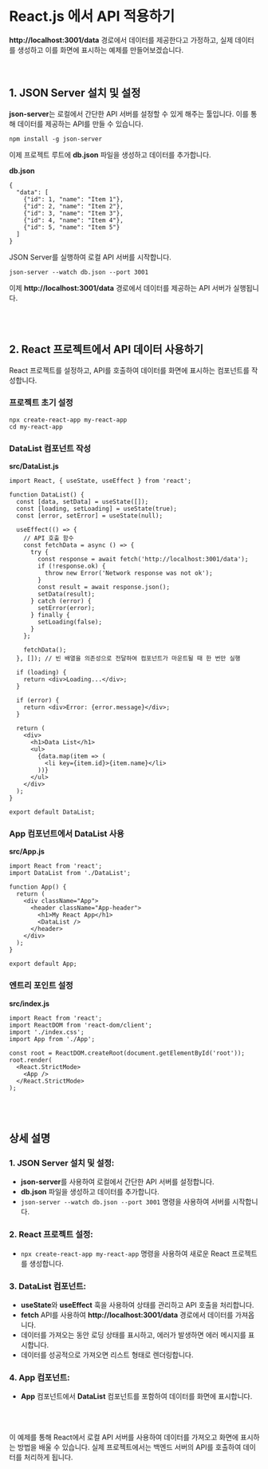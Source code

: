 # React.js 에서 API 적용하기
**http://localhost:3001/data** 경로에서 데이터를 제공한다고 가정하고, 실제 데이터를 생성하고 이를 화면에 표시하는 예제를 만들어보겠습니다.

<br />

## 1. JSON Server 설치 및 설정
**json-server**는 로컬에서 간단한 API 서버를 설정할 수 있게 해주는 툴입니다. 이를 통해 데이터를 제공하는 API를 만들 수 있습니다.
```
npm install -g json-server
```
이제 프로젝트 루트에 **db.json** 파일을 생성하고 데이터를 추가합니다.

**db.json**
```
{
  "data": [
    {"id": 1, "name": "Item 1"},
    {"id": 2, "name": "Item 2"},
    {"id": 3, "name": "Item 3"},
    {"id": 4, "name": "Item 4"},
    {"id": 5, "name": "Item 5"}
  ]
}
```
JSON Server를 실행하여 로컬 API 서버를 시작합니다.
```
json-server --watch db.json --port 3001
```
이제 **http://localhost:3001/data** 경로에서 데이터를 제공하는 API 서버가 실행됩니다.

<br />
<br />

## 2. React 프로젝트에서 API 데이터 사용하기
React 프로젝트를 설정하고, API를 호출하여 데이터를 화면에 표시하는 컴포넌트를 작성합니다.

### 프로젝트 초기 설정
```
npx create-react-app my-react-app
cd my-react-app
```
### DataList 컴포넌트 작성
**src/DataList.js**
```
import React, { useState, useEffect } from 'react';

function DataList() {
  const [data, setData] = useState([]);
  const [loading, setLoading] = useState(true);
  const [error, setError] = useState(null);

  useEffect(() => {
    // API 호출 함수
    const fetchData = async () => {
      try {
        const response = await fetch('http://localhost:3001/data');
        if (!response.ok) {
          throw new Error('Network response was not ok');
        }
        const result = await response.json();
        setData(result);
      } catch (error) {
        setError(error);
      } finally {
        setLoading(false);
      }
    };

    fetchData();
  }, []); // 빈 배열을 의존성으로 전달하여 컴포넌트가 마운트될 때 한 번만 실행

  if (loading) {
    return <div>Loading...</div>;
  }

  if (error) {
    return <div>Error: {error.message}</div>;
  }

  return (
    <div>
      <h1>Data List</h1>
      <ul>
        {data.map(item => (
          <li key={item.id}>{item.name}</li>
        ))}
      </ul>
    </div>
  );
}

export default DataList;
```
### App 컴포넌트에서 DataList 사용
**src/App.js**
```
import React from 'react';
import DataList from './DataList';

function App() {
  return (
    <div className="App">
      <header className="App-header">
        <h1>My React App</h1>
        <DataList />
      </header>
    </div>
  );
}

export default App;
```

### 엔트리 포인트 설정
**src/index.js**
```
import React from 'react';
import ReactDOM from 'react-dom/client';
import './index.css';
import App from './App';

const root = ReactDOM.createRoot(document.getElementById('root'));
root.render(
  <React.StrictMode>
    <App />
  </React.StrictMode>
);
```

<br />
<br />

## 상세 설명
### 1. JSON Server 설치 및 설정:
- **json-server**를 사용하여 로컬에서 간단한 API 서버를 설정합니다.
- **db.json** 파일을 생성하고 데이터를 추가합니다.
- `json-server --watch db.json --port 3001` 명령을 사용하여 서버를 시작합니다.

### 2. React 프로젝트 설정:
- `npx create-react-app my-react-app` 명령을 사용하여 새로운 React 프로젝트를 생성합니다.

### 3. DataList 컴포넌트:
- **useState**와 **useEffect** 훅을 사용하여 상태를 관리하고 API 호출을 처리합니다.
- **fetch** API를 사용하여 **http://localhost:3001/data** 경로에서 데이터를 가져옵니다.
- 데이터를 가져오는 동안 로딩 상태를 표시하고, 에러가 발생하면 에러 메시지를 표시합니다.
- 데이터를 성공적으로 가져오면 리스트 형태로 렌더링합니다.

### 4. App 컴포넌트:
- **App** 컴포넌트에서 **DataList** 컴포넌트를 포함하여 데이터를 화면에 표시합니다.

<br />
<br />

이 예제를 통해 React에서 로컬 API 서버를 사용하여 데이터를 가져오고 화면에 표시하는 방법을 배울 수 있습니다. 실제 프로젝트에서는 백엔드 서버의 API를 호출하여 데이터를 처리하게 됩니다.
